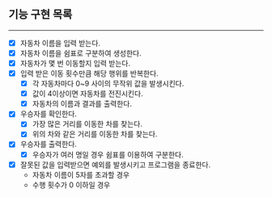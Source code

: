 ## 기능 구현 목록

***

- [x] 자동차 이름을 입력 받는다.
- [x] 자동차 이름을 쉼표로 구분하여 생성한다.
- [x] 자동차가 몇 번 이동할지 입력 받는다.
- [x] 입력 받은 이동 횟수만큼 해당 행위를 반복한다.
    - [x] 각 자동차마다 0~9 사이의 무작위 값을 발생시킨다.
    - [x] 값이 4이상이면 자동차를 전진시킨다.
    - [x] 자동차의 이름과 결과를 출력한다.
- [x] 우승자를 확인한다.
    - [x] 가장 많은 거리를 이동한 차를 찾는다.
    - [x] 위의 차와 같은 거리를 이동한 차를 찾는다.
- [x] 우승자를 출력한다.
    - [x] 우승자가 여러 명일 경우 쉼표를 이용하여 구분한다.
- [x] 잘못된 값을 입력받으면 예외를 발생시키고 프로그램을 종료한다.
    - 자동차 이름이 5자를 초과할 경우
    - 수행 횟수가 0 이하일 경우 
